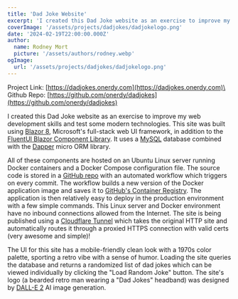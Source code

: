 ```yaml
---
title: 'Dad Joke Website'
excerpt: 'I created this Dad Joke website as an exercise to improve my web development skills and test some modern technologies...'
coverImage: '/assets/projects/dadjokes/dadjokelogo.png'
date: '2024-02-19T22:00:00.000Z'
author:
  name: Rodney Mort
  picture: '/assets/authors/rodney.webp'
ogImage:
  url: '/assets/projects/dadjokes/dadjokelogo.png'
---
```


Project Link: [https://dadjokes.onerdy.com](https://dadjokes.onerdy.com)\
Github Repo: [https://github.com/onerdy/dadjokes](https://github.com/onerdy/dadjokes)

I created this Dad Joke website as an exercise to improve my web development skills and test some modern technologies. This site was built using [Blazor 8](https://learn.microsoft.com/en-us/aspnet/core/blazor/?view=aspnetcore-8.0), Microsoft's full-stack web UI framework, in addition to the [FluentUI Blazor Component Library](https://www.fluentui-blazor.net/). It uses a [MySQL](https://www.mysql.com/) database combined with the [Dapper](https://www.learndapper.com/) micro ORM library.

All of these components are hosted on an Ubuntu Linux server running Docker containers and a Docker Compose configuration file. The source code is stored in a [GitHub repo](https://github.com/onerdy/dadjokes) with an automated workflow which triggers on every commit. The workflow builds a new version of the Docker application image and saves it to [GitHub's Container Registry](https://docs.github.com/en/packages/working-with-a-github-packages-registry/working-with-the-container-registry). The application is then relatively easy to deploy in the production environment with a few simple commands. This Linux server and Docker environment have no inbound connections allowed from the Internet. The site is being published using a [Cloudflare Tunnel](https://www.cloudflare.com/products/tunnel/) which takes the original HTTP site and automatically routes it through a proxied HTTPS connection with valid certs (very awesome and simple)!

The UI for this site has a mobile-friendly clean look with a 1970s color palette, sporting a retro vibe with a sense of humor. Loading the site queries the database and returns a randomized list of dad jokes which can be viewed individually by clicking the "Load Random Joke" button. The site's logo (a bearded retro man wearing a "Dad Jokes" headband) was designed by [DALL-E 2](https://openai.com/dall-e-2) AI image generation.